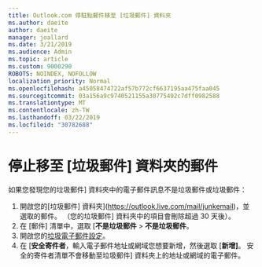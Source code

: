 ```yaml
---
title: Outlook.com 停駐點郵件移至 [垃圾郵件] 資料夾
ms.author: daeite
author: daeite
manager: joallard
ms.date: 3/21/2019
ms.audience: Admin
ms.topic: article
ms.custom: 9000290
ROBOTS: NOINDEX, NOFOLLOW
localization_priority: Normal
ms.openlocfilehash: a45058474722af57b772cf6637195aa475faa045
ms.sourcegitcommit: 03a156a9c9740521155a30775492c7dff0982588
ms.translationtype: MT
ms.contentlocale: zh-TW
ms.lasthandoff: 03/22/2019
ms.locfileid: "30782688"
---
```

# <a name="stop-messages-going-to-your-junk-email-folder"></a>停止移至 [垃圾郵件] 資料夾的郵件

如果您發現您的垃圾郵件] 資料夾中的電子郵件訊息不是垃圾郵件或垃圾郵件：

1. 開啟您的[垃圾郵件] 資料夾](https://outlook.live.com/mail/junkemail)，並選取的郵件。 （您的垃圾郵件] 資料夾中的項目會刪除超過 30 天後）。
1. 在 [郵件] 清單中，選取 [**不是垃圾郵件** > **不是垃圾郵件**。
1. 開啟您的[垃圾電子郵件設定](https://go.microsoft.com/fwlink/?linkid=2035804)。
1. 在 [**安全寄件者**，輸入電子郵件地址或網域您想要新增，然後選取 [**新增]**。 安全的寄件者清單不會移動至垃圾郵件] 資料夾上的地址或網域的電子郵件。